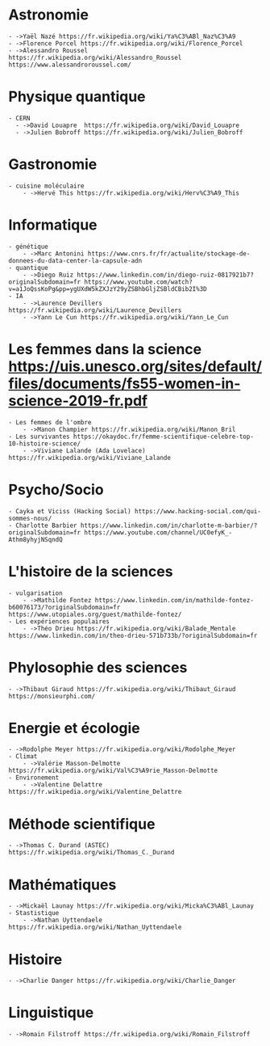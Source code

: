 # Astronomie
    - ->Yaël Nazé https://fr.wikipedia.org/wiki/Ya%C3%ABl_Naz%C3%A9
    - ->Florence Porcel https://fr.wikipedia.org/wiki/Florence_Porcel
    - ->Alessandro Roussel https://fr.wikipedia.org/wiki/Alessandro_Roussel https://www.alessandroroussel.com/

# Physique quantique
    - CERN
      - ->David Louapre  https://fr.wikipedia.org/wiki/David_Louapre
      - ->Julien Bobroff https://fr.wikipedia.org/wiki/Julien_Bobroff

# Gastronomie
    - cuisine moléculaire
        - ->Hervé This https://fr.wikipedia.org/wiki/Herv%C3%A9_This

# Informatique
    - génétique
        - ->Marc Antonini https://www.cnrs.fr/fr/actualite/stockage-de-donnees-du-data-center-la-capsule-adn
    - quantique
        - ->Diego Ruiz https://www.linkedin.com/in/diego-ruiz-0817921b7?originalSubdomain=fr https://www.youtube.com/watch?v=a1JoQssKoPg&pp=ygUXdW5kZXJzY29yZSBhbGljZSBldCBib2I%3D
    - IA
        - ->Laurence Devillers https://fr.wikipedia.org/wiki/Laurence_Devillers
        - ->Yann Le Cun https://fr.wikipedia.org/wiki/Yann_Le_Cun

# Les femmes dans la science https://uis.unesco.org/sites/default/files/documents/fs55-women-in-science-2019-fr.pdf
    - Les femmes de l'ombre
        - ->Manon Champier https://fr.wikipedia.org/wiki/Manon_Bril
    - Les survivantes https://okaydoc.fr/femme-scientifique-celebre-top-10-histoire-science/
        - ->Viviane Lalande (Ada Lovelace) https://fr.wikipedia.org/wiki/Viviane_Lalande

# Psycho/Socio
    - Cayka et Viciss (Hacking Social) https://www.hacking-social.com/qui-sommes-nous/
    - Charlotte Barbier https://www.linkedin.com/in/charlotte-m-barbier/?originalSubdomain=fr https://www.youtube.com/channel/UC0efyK_-Athm8yhyjNSqndQ

# L'histoire de la sciences
    - vulgarisation
        - ->Mathilde Fontez https://www.linkedin.com/in/mathilde-fontez-b60076173/?originalSubdomain=fr https://www.utopiales.org/guest/mathilde-fontez/
    - Les expériences populaires
        - ->Théo Drieu https://fr.wikipedia.org/wiki/Balade_Mentale https://www.linkedin.com/in/theo-drieu-571b733b/?originalSubdomain=fr

# Phylosophie des sciences
    - ->Thibaut Giraud https://fr.wikipedia.org/wiki/Thibaut_Giraud https://monsieurphi.com/

# Energie et écologie
    - ->Rodolphe Meyer https://fr.wikipedia.org/wiki/Rodolphe_Meyer
    - Climat
        - ->Valérie Masson-Delmotte https://fr.wikipedia.org/wiki/Val%C3%A9rie_Masson-Delmotte
    - Environement
        - ->Valentine Delattre https://fr.wikipedia.org/wiki/Valentine_Delattre

# Méthode scientifique
    - ->Thomas C. Durand (ASTEC) https://fr.wikipedia.org/wiki/Thomas_C._Durand

# Mathématiques
    - ->Mickaël Launay https://fr.wikipedia.org/wiki/Micka%C3%ABl_Launay
    - Stastistique
        - ->Nathan Uyttendaele https://fr.wikipedia.org/wiki/Nathan_Uyttendaele

# Histoire
    - ->Charlie Danger https://fr.wikipedia.org/wiki/Charlie_Danger

# Linguistique
    - ->Romain Filstroff https://fr.wikipedia.org/wiki/Romain_Filstroff
